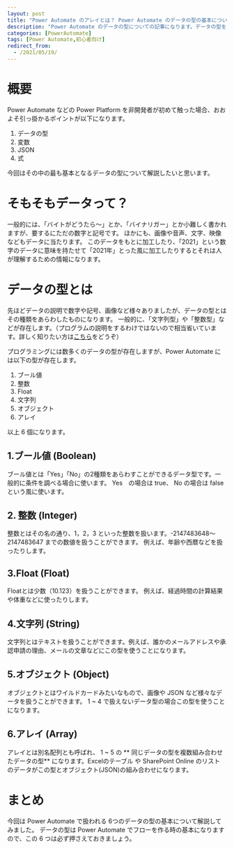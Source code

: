 ```yaml
---
layout: post
title: "Power Automate のアレイとは？ Power Automate のデータの型の基本について"
description: "Power Automate のデータの型についての記事になります。データの型を覚えることでスムーズなフローの作成が可能になります。"
categories: [PowerAutomate]
tags: [Power Automate,初心者向け]
redirect_from:
  - /2021/05/19/
---
```


#  概要

Power Automate などの Power Platform を非開発者が初めて触った場合、おおよそ引っ掛かるポイントが以下になります。

1. データの型
2. 変数
3. JSON
4. 式

今回はその中の最も基本となるデータの型について解説したいと思います。


# そもそもデータって？

一般的には、「バイトがどうたら～」とか、「バイナリガー」とか小難しく書かれますが、要するにただの数字と記号です。
ほかにも、画像や音声、文字、映像などもデータに当たります。
このデータをもとに加工したり、「2021」という数字のデータに意味を持たせて「2021年」とった風に加工したりするとそれは人が理解するための情報になります。

# データの型とは

先ほどデータの説明で数字や記号、画像など様々ありましたが、データの型とはその種類をあらわしたものになります。
一般的に、「文字列型」や「整数型」などが存在します。（プログラムの説明をするわけではないので相当省いています。詳しく知りたい方は[こちら](https://e-words.jp/w/%E3%83%87%E3%83%BC%E3%82%BF%E5%9E%8B.html)をどうぞ）

プログラミングには数多くのデータの型が存在しますが、Power Automate には以下の型が存在します。

1. ブール値
2. 整数
3. Float
4. 文字列
5. オブジェクト
6. アレイ

以上 6 個になります。

## 1.ブール値 (Boolean)

ブール値とは「Yes」「No」の2種類をあらわすことができるデータ型です。一般的に条件を調べる場合に使います。
Yes　の場合は true、 No の場合は false という風に使います。

## 2. 整数 (Integer)

整数とはその名の通り、1，2，3 といった整数を扱います。-2147483648～2147483647 までの数値を扱うことができます。
例えば、年齢や西暦などを扱ったりします。

## 3.Float (Float)

Floatとは少数（10.123）を扱うことができます。
例えば、経過時間の計算結果や体重などに使ったりします。

## 4.文字列 (String)

文字列とはテキストを扱うことができます。例えば、誰かのメールアドレスや承認申請の理由、メールの文章などにこの型を使うことになります。

## 5.オブジェクト (Object)

オブジェクトとはワイルドカードみたいなもので、画像や JSON など様々なデータを扱うことができます。 1 ~ 4 で扱えないデータ型の場合この型を使うことになります。

## 6.アレイ (Array)

アレイとは別名配列とも呼ばれ、 1 ~ 5 の ** 同じデータの型を複数組み合わせたデータの型** になります。Excelのテーブル や SharePoint Online のリスト のデータがこの型とオブジェクト(JSON)の組み合わせになります。


# まとめ

今回は Power Automate で扱われる 6つのデータの型の基本について解説してみました。
データの型は Power Automate でフローを作る時の基本になりますので、この 6 つは必ず押さえておきましょう。

